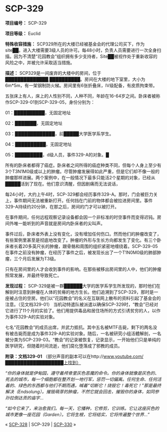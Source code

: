 # SCP-329
                        


**项目编号：** SCP-329

**项目等级：** Euclid

**特殊收容措施：** SCP329所在的大楼已经被基金会的代理公司买下，作为site██。进入大楼需要3级人员的许可。每48小时，负责人员需要进行一次全身扫描。因为不清楚“花园教会”组织拥有多少支持者，Site██被视作处于重新收容的风险之中，并被允许采取适当措施。

**描述：** SCP329是一间废弃的大楼中的房间，位于██████████████,██████████。房间在大楼的地下室里，大小为6m*5m，有一架钢制防火梯。房间里有6张折叠床，IV级配备，有皮质拘束带。

五张床上有人，床上的人性别不同，人种不同，年龄在16-64岁之间。卧床者被称作SCP-329-01到SCP-329-05，身份分别为：

01：██████████，无固定地址

02：███████，无固定地址

03：█████████████，前█████大学医学系学生。

04：██████████，无固定地址

05：█████████，d级人员，事件329-A的对象。█

所有的卧床者都得了癌症。卧床者之间所得的癌症种类不同，但每个人身上至少有3个T3N1M0级或以上的肿瘤。尽管肿瘤发展得如此严重，但是它们却不像一般的肿瘤那样进展。两个案例中，在一般情况下最多只能活2个星期的对象，已经从█████活到了现在。他们意识清醒，但因剧痛而无法说话，

每24小时，大约上午4时，SCP-329都会经历事件329-A。那时，门会被巨力关上，事件期间无法被重新打开。任何挡在门前的物体都会被拉进房间里。事件329-A持续约20分钟，在那之后，房间的门才可以被打开。

在事件期间，任何远程观察记录设备都会因一个非标准的时空事件而变得迟钝。房间外唯一能听到的声音就是房间内卧床者的尖叫声。

事件过后，卧床者外表上没有变化，没有增加任何伤口。然而他们的肿瘤改变了，有些案例里甚至是彻底地改变了。肿瘤的外形与生长方向都发生了变化。有三个卧床者长着20多英尺长的肿瘤，跟骨骼和周围的组织紧密地缠绕着。SCP-329-05在事件之前没有肿瘤，在经历了事件之后，被发现长出了一个T1N0M0级的肺部肿瘤，三个月后发展为T3级。

只有在房间里的人才会收到事件的影响。在那些被移出房间里的人中，他们的肿瘤照常发展，并最终导致死亡。

**发现过程：** SCP-329是被一群██████大学的医学系学生所发现的，那时他们在解剖时注意到肿瘤在人体的贫瘠的地方生长。他们追溯到了SCP-329，那时是一座被占住的空房。他们以“花园教会”的名义在互联网上散布的资料引起了基金会的注意。（见文档329-01）
当机动特遣队被派遣以确保SCP-329时，“教会”已经对它进行了11个月的实验了。他们用提供毒品和居住场所的方式引诱贫穷的人，以作为事件329-A的实验对象。

七名“花园教会”的成员出席，并武力抵抗。其中五名被MTF击毙，剩下的两名没有被击毙而是成为事件329-A的实验对象。随后，一名被研究小组活體解剖，一名被分类为SCP-239-03。“教会”的记录被恢复，记录显示，一开始他们只是单纯的医学研究，但随着时间流逝，他们腐化堕落成了邪教的成员。

**附录：文档329-01** 
（部分声音的副本可以在http://www.youtube.com/███████████████████上找到）

*“你的身体就是伊甸园，遵守着颅骨里灰色恶魔的命令。你的身体就像是灰色的、死去的城市，每一个细胞都在整齐划一地行军，惩罚一切偏离。任何生命、任何活着的、绿色的东西都与他们不期而遇，喊着“切断它！烧毁它！毒死它！”那是最终解决（Endsolung）。摧毁萌芽的肿瘤，不然它就会回击，摧毁你的身体，如同参孙拉倒达贡的庙宇…* 

*“如今它来了，来治愈我们。每一天，它播种，它修剪，它训练。它让这座灰色的城市更像一座花园（Garden）。它将生根，它将结实，它将传遍整个世界…”* 



« [SCP-328](/scp-328) | SCP-329 | [SCP-330](/scp-330) »





                    